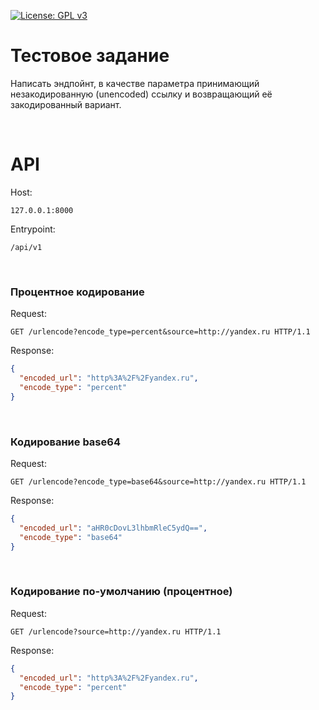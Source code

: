 [![License: GPL v3](https://img.shields.io/badge/License-GPLv3-blue.svg)](https://www.gnu.org/licenses/gpl-3.0)


# Тестовое задание

Написать эндпойнт, в качестве параметра принимающий незакодированную (unencoded) ссылку и возвращающий её закодированный вариант.

<br>

# API

Host:
```
127.0.0.1:8000
```
Entrypoint:
```
/api/v1
```

<br>

### Процентное кодирование

Request:
```http
GET /urlencode?encode_type=percent&source=http://yandex.ru HTTP/1.1
```
Response:
```json
{
  "encoded_url": "http%3A%2F%2Fyandex.ru",
  "encode_type": "percent"
}
```

<br>

### Кодирование base64

Request:
```http
GET /urlencode?encode_type=base64&source=http://yandex.ru HTTP/1.1
```
Response:
```json
{
  "encoded_url": "aHR0cDovL3lhbmRleC5ydQ==",
  "encode_type": "base64"
}
```

<br>

### Кодирование по-умолчанию (процентное)

Request:
```http
GET /urlencode?source=http://yandex.ru HTTP/1.1
```
Response:
```json
{
  "encoded_url": "http%3A%2F%2Fyandex.ru",
  "encode_type": "percent"
}
```
